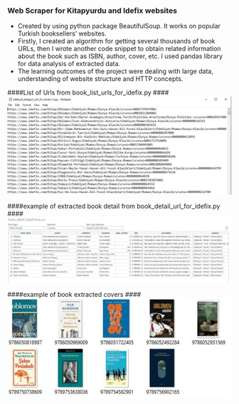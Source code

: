 ### Web Scraper for Kitapyurdu and Idefix websites ###

- Created by using python package BeautifulSoup. It works on popular Turkish booksellers’ websites. 
- Firstly, I created an algorithm for getting several thousands of book URLs, then I wrote another code snippet to obtain related information about the book such as ISBN, author, cover, etc. I used pandas library for data analysis of extracted data. 
- The learning outcomes of the project were dealing with large data, understanding of website structure and HTTP concepts.


####List of Urls from book_list_urls_for_idefix.py ####
![txt](example/ss/txt.jpg)

####example of extracted book detail from book_detail_url_for_idefix.py ####
![csv](example/ss/csv.jpg)

####example of book extracted covers  ####
![books](example/ss/books.jpg)